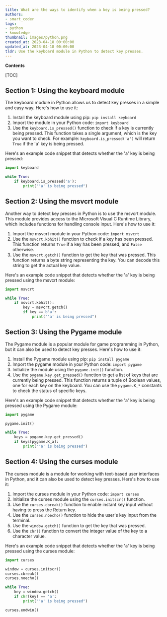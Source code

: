```yaml
---
title: What are the ways to identify when a key is being pressed?
authors:
- smart_coder
tags:
- python
- knowledge
thumbnail: images/python.png
created_at: 2023-04-18 00:00:00
updated_at: 2023-04-18 00:00:00
tldr: Use the keyboard module in Python to detect key presses.
---
```


**Contents**

[TOC]

## Section 1: Using the keyboard module

The keyboard module in Python allows us to detect key presses in a simple and easy way. Here's how to use it:

1. Install the keyboard module using pip: `pip install keyboard`
2. Import the module in your Python code: `import keyboard`
3. Use the `keyboard.is_pressed()` function to check if a key is currently being pressed. This function takes a single argument, which is the key you want to check. For example: `keyboard.is_pressed('a')` will return `True` if the 'a' key is being pressed.

Here's an example code snippet that detects whether the 'a' key is being pressed:

``` python
import keyboard

while True:
    if keyboard.is_pressed('a'):
        print("'a' is being pressed")
```

## Section 2: Using the msvcrt module

Another way to detect key presses in Python is to use the msvcrt module. This module provides access to the Microsoft Visual C Runtime Library, which includes functions for handling console input. Here's how to use it:

1. Import the msvcrt module in your Python code: `import msvcrt`
2. Use the `msvcrt.kbhit()` function to check if a key has been pressed. This function returns `True` if a key has been pressed, and `False` otherwise.
3. Use the `msvcrt.getch()` function to get the key that was pressed. This function returns a byte string representing the key. You can decode this string to get the actual key value.

Here's an example code snippet that detects whether the 'a' key is being pressed using the msvcrt module:

``` python
import msvcrt

while True:
    if msvcrt.kbhit():
        key = msvcrt.getch()
        if key == b'a':
            print("'a' is being pressed")
```

## Section 3: Using the Pygame module

The Pygame module is a popular module for game programming in Python, but it can also be used to detect key presses. Here's how to use it:

1. Install the Pygame module using pip: `pip install pygame`
2. Import the pygame module in your Python code: `import pygame`
3. Initialize the module using the `pygame.init()` function.
4. Use the `pygame.key.get_pressed()` function to get a list of keys that are currently being pressed. This function returns a tuple of Boolean values, one for each key on the keyboard. You can use the `pygame.K_*` constants to check the status of specific keys.

Here's an example code snippet that detects whether the 'a' key is being pressed using the Pygame module:

``` python
import pygame

pygame.init()

while True:
    keys = pygame.key.get_pressed()
    if keys[pygame.K_a]:
        print("'a' is being pressed")
```

## Section 4: Using the curses module

The curses module is a module for working with text-based user interfaces in Python, and it can also be used to detect key presses. Here's how to use it:

1. Import the curses module in your Python code: `import curses`
2. Initialize the curses module using the `curses.initscr()` function.
3. Use the `curses.cbreak()` function to enable instant key input without having to press the Return key.
4. Use the `curses.noecho()` function to hide the user's key input from the terminal.
5. Use the `window.getch()` function to get the key that was pressed.
6. Use the `chr()` function to convert the integer value of the key to a character value.

Here's an example code snippet that detects whether the 'a' key is being pressed using the curses module:

``` python
import curses

window = curses.initscr()
curses.cbreak()
curses.noecho()

while True:
    key = window.getch()
    if chr(key) == 'a':
        print("'a' is being pressed")

curses.endwin()
```
